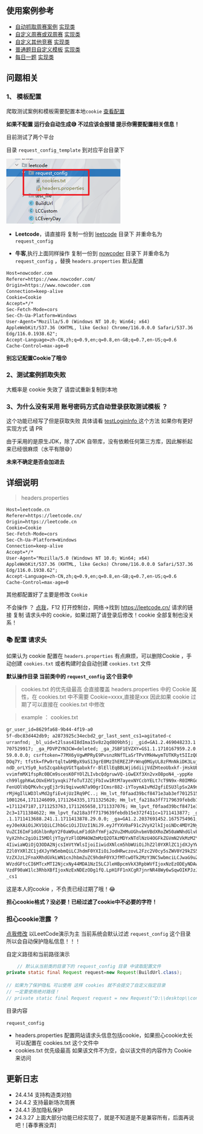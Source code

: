 ## 使用案例参考

- [自动抓取周赛案例](./../../../leetcode/contest/Next.java) [实现类](./LCContest.java)
- [自定义周赛或双周赛](./../../../leetcode/contest/CustomWeekContest.java) [实现类](./LCContest.java)
- [自定义其他竞赛](./../../../leetcode/contest/OtherContest.java) [实现类](./../../contest/Problem.java)
- [普通题目自定义模板](./../../../leetcode/solution/SolutionTest.java) [实现类](./LCSolutionTemplate.java)
- [每日一题](./../../../leetcode/everyday/LCDayTemplate.java) [实现类](./LCEveryDay.java)



## 问题相关

### 1、 模板配置 

爬取测试案例和模板需要配置本地`cookie` [查看配置](../request_config_template) 

**如果不配置 运行会自动生成😅 不过应该会报错 提示你需要配置相关信息！**

目前测试了两个平台

目录 ``request_config_template`` 到对应平台目录下



![..](../request_config_template/config.png)


- **Leetcode**，请直接将  复制一份到 [leetcode](../leetcode) 目录下 并重命名为 `request_config`

-  **牛客**,执行上面同样操作 复制一份到 [nowcoder](../nowcoder) 目录下 并重命名为 `request_config` ，替换 `headers.properties` 默认配置 
```properties
Host=nowcoder.com
Referer=https://www.nowcoder.com/
Origin=https://www.nowcoder.com
Connection=keep-alive
Cookie=Cookie
Accept=*/*
Sec-Fetch-Mode=cors
Sec-Ch-Ua-Platform=Windows
User-Agent="Mozilla/5.0 (Windows NT 10.0; Win64; x64) AppleWebKit/537.36 (KHTML, like Gecko) Chrome/116.0.0.0 Safari/537.36 Edg/116.0.1938.62";
Accept-Language=zh-CN,zh;q=0.9,en;q=0.8,en-GB;q=0.7,en-US;q=0.6
Cache-Control=max-age=0
```
**别忘记配置Cookie了哦😵**




### 2、测试案例抓取失败

大概率是 cookie 失效了 请尝试重新复制到本地


### 3、为什么没有采用 账号密码方式自动登录获取测试模板 ？ 

这个功能已经写了但是获取失败 具体请看 [testLoginInfo ](./Test.java) 这个方法  如果你有更好实现方式 请 PR

由于采用的是原生JDK，除了JDK 自带库，没有依赖任何第三方库，因此解析起来已经很麻烦（水平有限😅）



**未来不确定是否会加进去**

## 详细说明


> headers.properties

```properties
Host=leetcode.cn
Referer=https://leetcode.cn/
Origin=https://leetcode.cn
Cookie=Cookie
Sec-Fetch-Mode=cors
Sec-Ch-Ua-Platform=Windows
Connection=keep-alive
Accept=*/*
User-Agent="Mozilla/5.0 (Windows NT 10.0; Win64; x64) AppleWebKit/537.36 (KHTML, like Gecko) Chrome/116.0.0.0 Safari/537.36 Edg/116.0.1938.62";
Accept-Language=zh-CN,zh;q=0.9,en;q=0.8,en-GB;q=0.7,en-US;q=0.6
Cache-Control=max-age=0
```

其他都配置好了主要是修改 `Cookie`

不会操作 ？ [点我](https://leetcode.cn/)，F12 打开控制台，网络->找到 https://leetcode.cn/ 请求的链接 复制 请求头中的
cookie，如果过期了请登录后修改！cookie 全部复制也没关系！

### 📚 配置 请求头

如果认为 cookie 配置在 ``headers.properties`` 有点麻烦，可以删除Cookie ，手动创建 `cookies.txt`
或者构建时会自动创建 `cookies.txt` 文件

**默认操作目录 当前类中的 `request_config` 这个目录中**

> cookies.txt 的优先级最高 会直接覆盖 headers.properties 中的 Cookie 属性，在 cookies.txt 中不需要 Cookie=xxxx,直接是xxx
> 因此如果 cookie 过期了可以直接在 cookies.txt 中修改






> example ： cookies.txt

```txt
gr_user_id=8629fa68-9b44-4f19-a0
5f-dbc83d442db9; a2873925c34ecbd2_gr_last_sent_cs1=agitated-c
urranfnd; _bl_uid=t2lsas4I8dIma15v8z2qd8O9bh5j; _gid=GA1.2.469048233.1
707529917; _ga_PDVPZYN3CW=deleted; _ga_JSBF1EVZXY=GS1.1.1710167959.2.0.17101679
59.0.0.0; csrftoken=77MX6yVgwMPRyE9PvsnzRNfTLaSrTPvYMkHwymTUTKRyt5IIzQ0hmEMQQUT
DOq7Y; tfstk=fPw9rtqltwbMByX9aS13grE0MzIhEREZJPrWnq0MGyUL8zFMnNkiDK3Luj01_NuYku4H
ndD_orLYSy0_koSZcqabkqVGtTqabxkfr-BlEllEqBBLWji6diijVdZHteoUbxkf-jHskUEarHWFJqHf
vvimfmMX1fspRc0BCm9scesK0FYOlZLIvbcQdgruwVQ-iGwEXf3Xn2vxO8poN4_-yppKe
ch99lgphKwLOUxEHV1yxqki7foTuTJZCjFbIvw1RtM7ayexNYCcbYELt7cT9N9x-R0IMRGd
FenUOlVbQPKvhcygEj3r9i9qivwoN7a90grICmsr882-iYToymA1vMd2gfiESU3lpSx2A9nK
rMjHgIlLWD3lvMd2gfiEv4jUzIRq9PC..; Hm_lvt_f0faad39bcf8471e3ab3ef70125152c3=171
1001264,1711246099,1711264335,1711325620; Hm_lvt_fa218a3ff7179639febdb15e372f411c
=1711247187,1711253763,1711265658,1711337076; Hm_lpvt_f0faad39bcf8471e3ab3ef7012515
2c3=1711384622; Hm_lpvt_fa218a3ff7179639febdb15e372f411c=1711413877; _ga_PDVPZYN3CW=GS1
.1.1711413688.241.1.1711413878.29.0.0; _ga=GA1.2.2037691452.1675754961; LEETCODE_SESSION=
eyJ0eXAiOiJKV1QiLCJhbGciOiJIUzI1NiJ9.eyJfYXV0aF91c2VyX2lkIjoiNDc4MDY2NyIsIl9hdXRoX3VzZXJfYmFja2
VuZCI6ImF1dGhlbnRpY2F0aW9uLmF1dGhfYmFja2VuZHMuUGhvbmVBdXRoZW50aWNhdGlvbkJhY2tlbmQiLCJfYXV0aF91c2
VyX2hhc2giOiI5MDljYTgyYzFlODM4OWZmMzQ2OTAzMDYxNTdlNzU4OGFkZGVmN2VkMzM2YzZjNzgzZDhhM2VjZGUyOWQzNjc
4IiwiaWQiOjQ3ODA2NjcsImVtYWlsIjoiIiwidXNlcm5hbWUiOiJhZ2l0YXRlZC1jdXJyYW5mbmQiLCJ1c2VyX3NsdWciOiJh
Z2l0YXRlZC1jdXJyYW5mbmQiLCJhdmF0YXIiOiJodHRwczovL2Fzc2V0cy5sZWV0Y29kZS5jbi9hbGl5dW4tbGMtdXBsb2FkL3
VzZXJzL2FnaXRhdGVkLWN1cnJhbmZuZC9hdmF0YXJfMTcwOTk2MzY3NC5wbmciLCJwaG9uZV92ZXJpZmllZCI6dHJ1ZSwiX3Rpb
WVzdGFtcCI6MTcxMTI2NjcxNy44MDA1NzI5LCJleHBpcmVkX3RpbWVfIjoxNzEzODEyNDAwLCJ2ZXJzaW9uX2tleV8iOjEsImxhdG
VzdF90aW1lc3RhbXBfIjoxNzExNDEzODg1fQ.LpH1FF1nXCgR7jnrNR48Wy6wSqwOIKPJzJt2GQ9M5WM; a2873925c34ecbd2_gr
_cs1
```

这是本人的cookie ，不负责已经过期了哦！😂

**担心cookie格式？没必要！已经过滤了cookie中不必要的字符！**

### 担心cookie泄露 ？

[点我修改](./BuildUrl.java) 以LeetCode演示为主 当前系统会默认过滤 ``request_config`` 这个目录 所以会自动保护隐私信息！！！

自定义路径和当前路径演示

```java
    // 默认从当前类的目录下的 request_config 目录 中读取配置文件
private static final Request request=new Request(BuildUrl.class);

// 如果为了保护隐私 可以使用 这样 cookies 就不会提交了自定义指定目录
// 一定要使用绝对路径！
// private static final Request request = new Request("D:\\desktop\\config");
```

目录内容

``request_config``
- headers.properties 配置网站请求头信息包括cookie，如果担心cookie太长可以配置在 cookies.txt 这个文件中
- cookies.txt 优先级最高 如果该文件不为空，会以该文件的内容作为 Cookie 来访问



## 更新日志

- 24.4.14 支持构造类对拍
- 24.4.2  支持最新场次周赛
- 24.4.1  添加隐私保护
- 24.3.27 上面大部分功能已经实现了，就是不知道是不是兼容所有，后面再说吧！[春季赛没弄]

